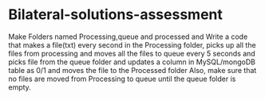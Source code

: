 # Bilateral-solutions-assessment
Make Folders named Processing,queue and processed and Write a code that makes a file(txt) every second in the Processing folder, picks up all the files from processing and moves all the files to queue every 5 seconds and picks file from the queue folder and updates a column in MySQL/mongoDB table as 0/1 and moves the file to the Processed folder Also, make sure that no files are moved from Processing to queue until the queue folder is empty.
